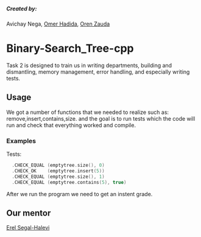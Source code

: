 ##### Created by:
Avichay Nega, [Omer Hadida](https://github.com/2MarShmello2), [Oren Zauda](https://github.com/OrenZauda)

# Binary-Search_Tree-cpp

Task 2 is designed to train us in writing departments, building and dismantling,
memory management, error handling, and especially writing tests.

## Usage

We got a number of functions that we needed to realize such as:
remove,insert,contains,size. and the goal is to run tests which the code will run and check that everything worked and compile.

### Examples

Tests:

```c++
  .CHECK_EQUAL (emptytree.size(), 0)
  .CHECK_OK    (emptytree.insert(5))
  .CHECK_EQUAL (emptytree.size(), 1)
  .CHECK_EQUAL (emptytree.contains(5), true)
```
After we run the program we need to get an instent grade.

## Our mentor

[Erel Segal-Halevi](https://github.com/erelsgl/ariel-cpp-5779) 

